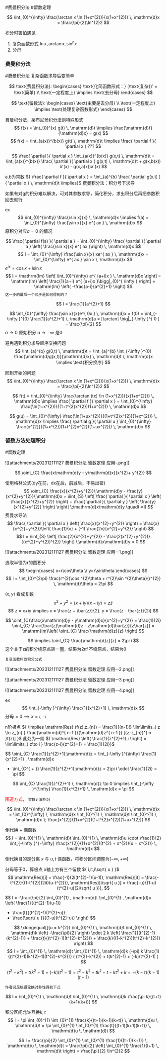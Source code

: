 
#费曼积分法 
#留数定理


$$
\int_{0}^{\infty} \frac{\arctan x \ln (1+x^{2})}{x(1+x^{2})} \, \mathrm{d}x =
\frac{\pi}{2}\ln^{2}2
$$


积分时害怕遇见
1. 复杂函数形式 ${ \ln x,\arctan x,\sin ^{ n }x }$ 
2. 分母

### 费曼积分法 
#费曼积分法
复杂函数求导后变简单

$$
\text{费曼积分法}:
\begin{cases}
\text{化简函数形式：} (\text{复杂})' = \text{简单} \\
\text{一定程度上} \implies \text{去分母}
\end{cases}
$$

$$
\text{留数法}: 
\begin{cases}
\text{主要是去分母} \\
\text{一定程度上} \implies  \text{处理复杂函数形式}
\end{cases}
$$

费曼积分法，莱布尼茨积分法则特殊形式
$$ f(x) = \int_{0}^{x} g(t) \, \mathrm{d}t \implies  \frac{\mathrm{d}f}{\mathrm{d}x} = g(x) $$
$$
f(x) = \int_{a(x)}^{b(x)} g(t) \, \mathrm{d}t \implies 
\frac{ \partial f }{ \partial x } ???
$$

$$
\frac{ \partial  }{ \partial x } \int_{a(x)}^{b(x)} g(x,t) \, \mathrm{d}t = 
\int_{a(x)}^{b(x)} \frac{ \partial  }{ \partial x } g(x,t) \, \mathrm{d}t + g(x,b(x)) b'(x) - g(x,a(x))a'(x)
$$

a,b为常数 ${ \frac{ \partial f }{ \partial x } = \int_{a}^{b} \frac{ \partial g(x,t) }{ \partial x } \, \mathrm{d}t \implies}$  费曼积分法：积分号下求导

如果有对g的积分难以解决，可对其参数求导，简化积分，求出积分后再把参数积回去就行

ex
$$
\int_{0}^{\infty} \frac{\sin x}{x} \, \mathrm{d}x \implies f(a) = \int_{0}^{\infty} \frac{\sin x}{x} e^{ ax } \, \mathrm{d}x 
$$
原积分对应${ a=0 }$ 的情况

$$
\frac{ \partial f(a) }{ \partial a } = \int_{0}^{\infty} \frac{ \partial  }{ \partial a } \left( \frac{\sin x}{x} e^{ ax }\right) \, \mathrm{d}x 
$$
$$
I = \int_{0}^{\infty} \frac{\sin x}{x} xe^{ ax } \, \mathrm{d}x = \int_{0}^{\infty} e^{ ax } \sin x \, \mathrm{d}x 
$$
${ e^{ ix } = \cos x + i\sin x }$ 
$$
I = \mathrm{Im} \left[ \int_{0}^{\infty} e^{ (a+i)x } \, \mathrm{d}x  \right] 
= \mathrm{Im} \left[ \frac{1}{a+i} e^{ (a+i)x }\bigg|_{0}^{ \infty  } \right] 
= \mathrm{Im} \left( -\frac{a-i}{a^{2}+1} \right)
$$
`这一步的最后一个式子是如何得到的？`

$$
I = \frac{1}{a^{2}+1}
$$

$$
\int_{0}^{\infty} \frac{\sin x}{x}e^{ 0x } \, \mathrm{d}x  = f(0) = \int_{-\infty }^{0} \frac{1}{a^{2}+1} \, \mathrm{d}a = [\arctan] \big|_{-\infty }^{ 0 } = \frac{\pi}{2}
$$
${ a\to 0 }$  原始积分
${ a\to -\infty }$ 是0

避免遇到积分求导顺序交换问题
$$
\int_{a}^{b} g(0,t) \, \mathrm{d}t = 
\int_{a}^{b} \int_{-\infty }^{0} \frac{\mathrm{d}g(x,t)}{\mathrm{d}x} \, \mathrm{d}t  \, \mathrm{d}x \implies \text{积分换序}
$$


回到开始的问题
$$ \int_{0}^{\infty} \frac{\arctan x \ln (1+x^{2})}{x(1+x^{2})} \, \mathrm{d}x =
\frac{\pi}{2}\ln^{2}2 $$

$$
f(t) = \int_{0}^{\infty} \frac{\arctan (tx) \ln (1+x^{2})}{x(1+x^{2})} \, \mathrm{d}x \implies 
\frac{ \partial f }{ \partial x } = \int_{0}^{\infty} \frac{\ln(1+x^{2})}{(1+t^{2}x^{2})(1+x^{2})} \, \mathrm{d}x 
$$

$$
g(u) = \int_{0}^{\infty} \frac{\ln(1+ux^{2})}{(1+t^{2}x^{2})(1+x^{2})} \, \mathrm{d}x \implies 
\frac{ \partial g }{ \partial u } \int_{0}^{\infty} \frac{x^{2}}{(1+x^{2})(1+t^{2}x^{2})(1+ux^{2})} \, \mathrm{d}x 
$$


### 留数方法处理积分

#留数定理 

![[attachments/202312111127 费曼积分法 留数定理 应用-.png]]

$$
\oint_{C} \frac{x\mathrm{d}y - y\mathrm{d}x}{x^{2}+ y^{2}}
$$

使用格林公式(dy在前，dx在后，前减后，不易出错)
$$
\oint_{C} \frac{x}{x^{2}+y^{2}}\;\mathrm{d}y - \frac{y}{x^{2}+y^{2}}\;\mathrm{d}x = 
\iint_{S} \left[ \frac{ \partial  }{ \partial x } \left( \frac{x}{x^{2}+y^{2}} \right) + \frac{ \partial  }{ \partial y } \left( \frac{y}{x^{2}+y^{2}} \right) \right] \;\mathrm{d}x\mathrm{d}y \quad(:=I)
$$
费曼求导法
$$
\frac{ \partial  }{ \partial x } \left( \frac{x}{x^{2}+y^{2}} \right) = 
\frac{x}{x^{2}+y^{2}}\left( \frac{1}{x} + (-1) \frac{2x}{x^{2}+y^{2}} \right)
$$
$$
I = \iint_{S} \left[ \frac{2}{x^{2}+y^{2}} - \frac{2(x^{2}+y^{2})}{(x^{2}+y^{2})^{2}} \right] \;\mathrm{d}x\mathrm{d}y = 0
$$

![[attachments/202312111127 费曼积分法 留数定理 应用--1.png]]

选取半径为r的圆积分
$$
\begin{cases}
x=r\cos\theta \\
y=r\sin\theta
\end{cases}
$$
$$
I = \int_{0}^{2\pi} \frac{r^{2}\cos ^{2}\theta + r^{2}\sin ^{2}\theta}{r^{2}} \, \mathrm{d}\theta = 2\pi 
$$

${ (x,y) }$ 看成复数
$$
x^{2}+y^{2} = (x+iy)(x-iy) = z\bar{z}
$$
$$
z = x+iy \implies x = \frac{z + \bar{z}}{2}, y = \frac{z - \bar{z}}{2i}
$$

$$
\oint_{C}\frac{x\mathrm{d}y - y\mathrm{d}x}{x^{2}+y^{2}} = \frac{1}{2i} \oint_{C} \frac{\bar{z}\mathrm{d}z - z\mathrm{d}\bar{z}}{z\bar{z}} = \mathrm{Im}\left( \oint_{C} \frac{\mathrm{d}z}{z} \right)
$$

$$
\implies \oint_{C} \frac{\mathrm{d}z}{z} = 2\pi i
$$
这个关于z的积分绕原点转一圈，结果为${ 2\pi i }$ 
不绕原点，结果为0

`复变函数柯西积分公式`

![[attachments/202312111127 费曼积分法 留数定理 应用--2.png]]

![[attachments/202312111127 费曼积分法 留数定理 应用--3.png]]

![[attachments/202312111127 费曼积分法 留数定理 应用--4.png]]


ex
$$
\int_{-\infty }^{\infty} \frac{1}{x^{2}+1} \, \mathrm{d}x 
$$
分母${ =0 \implies x=i,-i }$ 

n阶极点 ${ \implies \mathrm{Res} (f(z),z_{n}) = \frac{1}{(n-1)!} \lim\limits_{ z \to z_{n} } \frac{\mathrm{d}^{ n-1 }}{\mathrm{d}z^{ n-1 }} [(z-z_{n})^{ n }f(z)] }$ 
此处为一阶 ${ \mathrm{Res} \left( \frac{1}{z^{2}+1},i \right) = \lim\limits_{ z\to i } \frac{z-i}{z^{2}+1} = \frac{1}{2i}}$ 

$$
\oint_{C} \frac{1}{z^{2}+1}\;\mathrm{d}z
= \int_{-\infty }^{\infty} \frac{1}{x^{2}+1} \, \mathrm{d}x 
+ \int_{C^{ + }} \frac{1}{z^{2}+1}\;\mathrm{d}z 
= 2\pi i \cdot  \frac{1}{2i} = \pi
$$

$$
\int_{C} \frac{1}{z^{2}+1} \, \mathrm{d}z \to 0 \implies 
\int_{-\infty }^{\infty} \frac{1}{x^{2}+1} \, \mathrm{d}x = \pi
$$

<font color="#ff0000">围道方式</font>， `留数计算积分`

$$
\int_{0}^{\infty} \frac{\arctan x \ln (1+x^{2})}{x(1+x^{2})} \, \mathrm{d}x =
\int_{0}^{\infty}  \, \mathrm{d}x \int_{0}^{1}  \, \mathrm{d}t \int_{0}^{1}  \, \mathrm{d}u
\; \frac{x^{2}}{(1+x^{2})(1+t^{2}x^{2})(1+ux^{2})}
$$

倒代换 + 偶函数
$$
I = \int_{0}^{1}  \, \mathrm{d}t \int_{0}^{1}  \, \mathrm{d}u \cdot \frac{1}{2} \int_{-\infty }^{+\infty} 
\frac{x^{2}}{(1+x^{2})(t^{2} + x^{2})(u + x^{2})}
\, \mathrm{d}x 
$$

倒代换目的是分离 ${ x }$ 与 ${ u,t }$ 
偶函数，将积分区间调整为${ [-\infty,+\infty] }$ 

分母等于0，算极点
x轴上方有三个留数 ${ i,it,i\sqrt{ u } }$ 
$$
\mathrm{Res}[i] = \frac{-1}{2i(t^{2}-1)(u-1)},
\mathrm{Res}[it] = \frac{-t^{2}}{(1-t^{2})(2it)(u-t^{2})},
\mathrm{Res}[i\sqrt{ u }] = \frac{-u}{(1-u)(t^{2}-u)(2i\sqrt{ u })},
$$

$$
I = -\frac{\pi}{2} \int_{0}^{1}  \, \mathrm{d}t \int_{0}^{1}  \, \mathrm{d}u
\left( 
\frac{1}{(t^{2}-1)(u-1)} 
+ \frac{t}{(t^{2}-1)(t^{2}-u)} 
+ \frac{\sqrt{ u }}{(1-u)(t^{2}-u)} 
\right) 
$$

$$
\xlongequal[]{u = k^{2}}  
\int_{0}^{1}  \, \mathrm{d}t \int_{0}^{1}  \, \mathrm{d}k
\left( -\frac{\pi}{2} \right) \cdot 2 k  \left( 
\frac{1}{(t^{2}-1)(k^{2}-1)} + 
\frac{t}{(t^{2}-1)(t^{2}-k^{2})} + 
\frac{k}{(1-k^{2})(t^{2}-k^{2})} 
 \right) 
$$
$$
I = 
\int_{0}^{1}  \, \mathrm{d}t \int_{0}^{1}  \, \mathrm{d}k
(-\pi) k \frac{1}{(t^{2}-1)(k^{2}-1)(t^{2}-k^{2})} (
(t^{2}-k^{2}) + 
t(k^{2}-1) + 
(-k)(t^{2}-1)
)
$$

$$
(t^{2}-k^{2}) + 
t(k^{2}-1) + 
(-k)(t^{2}-1)
= t^{2} - k^{2} + tk^{2} - t - kt^{2} +k
%= (t-k)(t+k) + tk(k-t) + (k-t)
%= -(k-t)(kt - t - k + 1)
= -(k-t)(k-1)(t-1)
$$

	作者说是根据轮换对称性得到下式
	
$$
I = 
\int_{0}^{1}  \, \mathrm{d}t \int_{0}^{1}  \, \mathrm{d}k
\frac{\pi k}{(t+1)(k+1)(k+t)}
$$

积分区间允许互换${ k,t }$ 
$$
I 
= \pi \int_{0}^{1} \int_{0}^{1}
\frac{k}{(t+1)(k+1)(k+t)}
\, \mathrm{d}u  \, \mathrm{d}t
= \pi \int_{0}^{1} \int_{0}^{1}
\frac{t}{(t+1)(k+1)(k+t)}
\, \mathrm{d}u  \, \mathrm{d}t
$$

$$
I = \frac{\pi}{2}
\int_{0}^{1} \int_{0}^{1}
\frac{1}{(t+1)(k+1)}
\, \mathrm{d}u \, \mathrm{d}t 
= \frac{\pi}{2} \left( 
\int_{0}^{1} \frac{1}{t+1} \, \mathrm{d}t 
 \right)
 = \frac{\pi}{2} \ln^{2}2
$$

